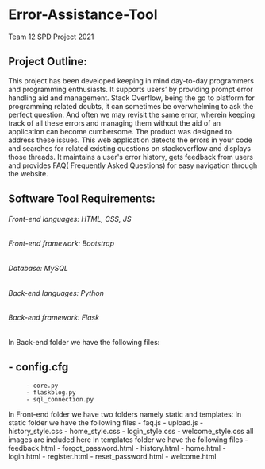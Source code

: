 # Error-Assistance-Tool
Team 12 SPD Project 2021

## Project Outline:    
This project has been developed keeping in mind day-to-day programmers and programming enthusiasts. It supports users’ by providing prompt error handling aid and management.
Stack Overflow, being the go to platform for programming related doubts, it can sometimes be overwhelming to ask the perfect question. And often we may revisit the same error, wherein keeping track of all these errors and managing them without the aid of an application can become cumbersome. The product was designed to address these issues.
This web application detects the errors in your code and searches for related existing questions on stackoverflow and displays those threads. It maintains a user's error history, gets feedback from users and provides FAQ( Frequently Asked Questions) for easy navigation through the website. 

## Software Tool Requirements:    
###### Front-end languages: HTML, CSS, JS  
###### Front-end framework: Bootstrap  

###### Database: MySQL  

###### Back-end languages: Python  
###### Back-end framework: Flask

In Back-end folder we have the following files:
##         - config.cfg
         - core.py
         - flaskblog.py
         - sql_connection.py
In Front-end folder we have two folders namely static and templates:
In static folder we have the following files
         - faq.js
         - upload.js
         - history_style.css
         - home_style.css
         - login_style.css
         - welcome_style.css
         all images are included here
In templates folder we have the following files
         - feedback.html
         - forgot_password.html
         - history.html
         - home.html
         - login.html
         - register.html
         - reset_password.html
         - welcome.html
            

